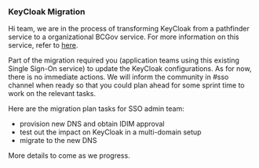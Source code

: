 ### KeyCloak Migration

Hi team, we are in the process of transforming KeyCloak from a pathfinder service to a organizational BCGov service. For more information on this service, refer to [here](https://developer.gov.bc.ca/BC-Government-SSO-Service-Definition).

Part of the migration required you (application teams using this existing Single Sign-On service) to update the KeyCloak configurations. As for now, there is no immediate actions. We will inform the community in #sso channel when ready so that you could plan ahead for some sprint time to work on the relevant tasks.

Here are the migration plan tasks for SSO admin team:
- provision new DNS and obtain IDIM approval
- test out the impact on KeyCloak in a multi-domain setup
- migrate to the new DNS

More details to come as we progress.
